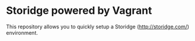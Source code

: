 # Storidge powered by Vagrant

This repository allows you to quickly setup a Storidge (http://storidge.com/) environment.
